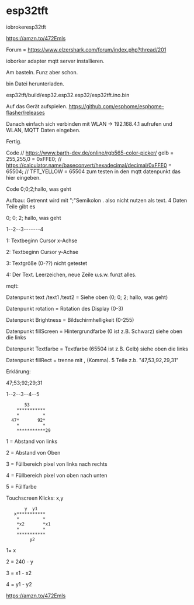 # esp32tft
iobrokeresp32tft

https://amzn.to/472Emls


Forum = https://www.elzershark.com/forum/index.php?thread/201

ioborker adapter mqtt server installieren.

Am basteln. Funz aber schon.

bin Datei herunterladen.

esp32tft/build/esp32.esp32.esp32/esp32tft.ino.bin

Auf das Gerät aufspielen. https://github.com/esphome/esphome-flasher/releases

Danach einfach sich verbinden mit WLAN -> 192.168.4.1 aufrufen und WLAN, MQTT Daten eingeben.

Fertig.

Code // https://www.barth-dev.de/online/rgb565-color-picker/ gelb = 255,255,0 = 0xFFE0; // https://calculator.name/baseconvert/hexadecimal/decimal/0xFFE0 = 65504; // TFT_YELLOW = 65504 zum testen in den mqtt datenpunkt das hier eingeben.

Code 0;0;2;hallo, was geht

Aufbau: Getrennt wird mit ";"Semikolon . also nicht nutzen als text. 4 Daten Teile gibt es

0; 0; 2; hallo, was geht

1--2--3-------4


1: Textbeginn Cursor x-Achse

2: Textbeginn Cursor y-Achse

3: Textgröße (0-??) nicht getestet

4: Der Text. Leerzeichen, neue Zeile u.s.w. funzt alles.

mqtt:

Datenpunkt text /text1 /text2 = Siehe oben (0; 0; 2; hallo, was geht)

Datenpunkt rotation = Rotation des Display (0-3)

Datenpunkt Brightness = Bildschirmhelligkeit (0-255)

Datenpunkt fillScreen = Hintergrundfarbe (0 ist z.B. Schwarz) siehe oben die links

Datenpunkt Textfarbe = Textfarbe (65504 ist z.B. Gelb) siehe oben die links

Datenpunkt fillRect = trenne mit , (Komma). 5 Teile z.b. "47,53,92,29,31" 

Erklärung:

  47;53;92;29;31
  
  1--2--3--4--5
  

           53
        ***********
        *         *
      47*       92* 
        *         *
        ***********29 
	       

1 = Abstand von links

2 = Abstand von Oben

3 = Füllbereich pixel von links nach rechts

4 = Füllbereich pixel von oben nach unten

5 = Füllfarbe

Touchscreen Klicks: x,y

           y  y1
       x***********
        *         *
        *x2       *x1
        *         *
        *********** 
	         y2

1= x

2 = 240 - y

3 = x1 - x2

4 = y1 - y2 

https://amzn.to/472Emls
